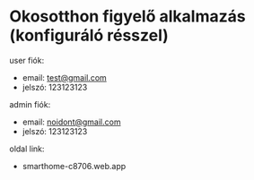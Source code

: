 # Okosotthon figyelő alkalmazás (konfiguráló résszel)

user fiók:

- email: test@gmail.com
- jelszó: 123123123

admin fiók:

- email: noidont@gmail.com
- jelszó: 123123123

oldal link:

- smarthome-c8706.web.app
